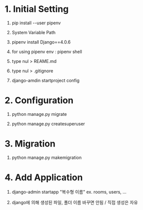 # 1. Initial Setting

1. pip install --user pipenv

2. System Variable Path

3. pipenv install Django==4.0.6

4. for using pipenv env : pipenv shell

5. type nul > REAME.md

6. type nul > .gitignore

7. django-amdin startproject config


# 2. Configuration

1. python manage.py migrate

2. python manage.py createsuperuser


# 3. Migration

1. python manage.py makemigration


# 4. Add Application

1. django-admin startapp "복수형 이름"  ex. rooms, users, ...

2. django에 의해 생성된 파일, 폴더 이름 바꾸면 안됨 / 직접 생성은 자유



